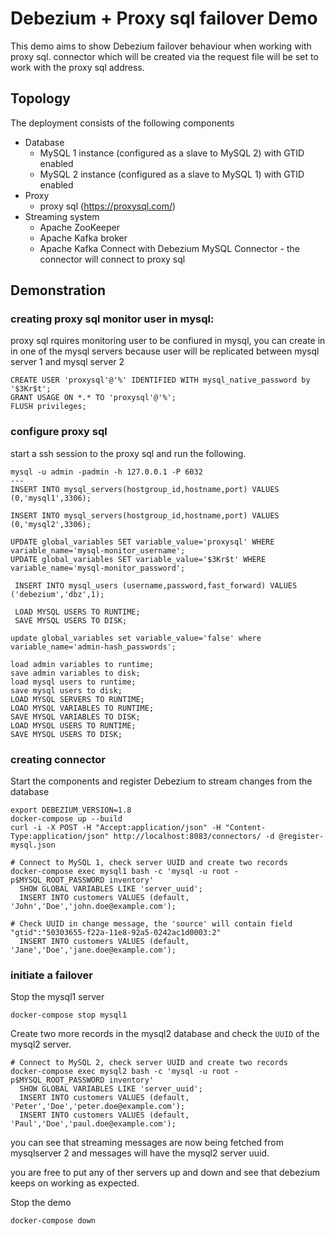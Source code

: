 # Debezium + Proxy sql failover Demo

This demo aims to show Debezium failover behaviour when working with proxy sql.
connector which will be created via the request file will be set to work with the proxy sql address.

## Topology

The deployment consists of the following components

* Database
  * MySQL 1 instance (configured as a slave to MySQL 2) with GTID enabled
  * MySQL 2 instance (configured as a slave to MySQL 1) with GTID enabled
* Proxy
	* proxy sql (https://proxysql.com/)
* Streaming system
  * Apache ZooKeeper
  * Apache Kafka broker
  * Apache Kafka Connect with Debezium MySQL Connector - the connector will connect to proxy sql

## Demonstration

### creating proxy sql monitor user in mysql:
proxy sql rquires monitoring user to be confiured in mysql,  you can create in in one of the mysql servers because user will be replicated between mysql server 1 and mysql server 2
```
CREATE USER 'proxysql'@'%' IDENTIFIED WITH mysql_native_password by '$3Kr$t';
GRANT USAGE ON *.* TO 'proxysql'@'%';
FLUSH privileges;
```

### configure proxy sql
start a ssh session to the proxy sql and run the following.

```
mysql -u admin -padmin -h 127.0.0.1 -P 6032
---
INSERT INTO mysql_servers(hostgroup_id,hostname,port) VALUES (0,'mysql1',3306);

INSERT INTO mysql_servers(hostgroup_id,hostname,port) VALUES (0,'mysql2',3306);

UPDATE global_variables SET variable_value='proxysql' WHERE variable_name='mysql-monitor_username';
UPDATE global_variables SET variable_value='$3Kr$t' WHERE variable_name='mysql-monitor_password';

 INSERT INTO mysql_users (username,password,fast_forward) VALUES ('debezium','dbz',1);

 LOAD MYSQL USERS TO RUNTIME;
 SAVE MYSQL USERS TO DISK;

update global_variables set variable_value='false' where variable_name='admin-hash_passwords';

load admin variables to runtime; 
save admin variables to disk;
load mysql users to runtime;
save mysql users to disk;
LOAD MYSQL SERVERS TO RUNTIME;
LOAD MYSQL VARIABLES TO RUNTIME;
SAVE MYSQL VARIABLES TO DISK;   
LOAD MYSQL USERS TO RUNTIME;
SAVE MYSQL USERS TO DISK;

```

### creating connector
Start the components and register Debezium to stream changes from the database
```
export DEBEZIUM_VERSION=1.8
docker-compose up --build
curl -i -X POST -H "Accept:application/json" -H "Content-Type:application/json" http://localhost:8083/connectors/ -d @register-mysql.json

# Connect to MySQL 1, check server UUID and create two records
docker-compose exec mysql1 bash -c 'mysql -u root -p$MYSQL_ROOT_PASSWORD inventory'
  SHOW GLOBAL VARIABLES LIKE 'server_uuid';
  INSERT INTO customers VALUES (default, 'John','Doe','john.doe@example.com');

# Check UUID in change message, the 'source' will contain field "gtid":"50303655-f22a-11e8-92a5-0242ac1d0003:2"
  INSERT INTO customers VALUES (default, 'Jane','Doe','jane.doe@example.com');
```

### initiate a failover

Stop the mysql1 server
```
docker-compose stop mysql1
```
Create two more records in the mysql2 database  and check the `UUID` of the mysql2 server.
```
# Connect to MySQL 2, check server UUID and create two records
docker-compose exec mysql2 bash -c 'mysql -u root -p$MYSQL_ROOT_PASSWORD inventory'
  SHOW GLOBAL VARIABLES LIKE 'server_uuid';
  INSERT INTO customers VALUES (default, 'Peter','Doe','peter.doe@example.com');
  INSERT INTO customers VALUES (default, 'Paul','Doe','paul.doe@example.com');
```

you can see that streaming messages are now being fetched from mysqlserver 2 and messages will have the mysql2 server uuid.

you are free to put any of ther servers up and down and see that debezium keeps on working as expected.

Stop the demo
```
docker-compose down
```
